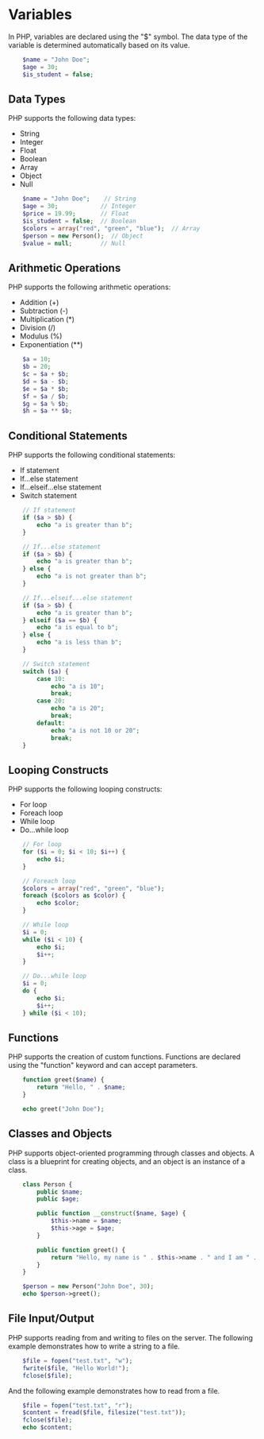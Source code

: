 # Variables

In PHP, variables are declared using the "$" symbol. The data type of the variable is determined automatically based on its value.

```php
    $name = "John Doe";
    $age = 30;
    $is_student = false;
```

## Data Types

PHP supports the following data types:

- String
- Integer
- Float
- Boolean
- Array
- Object
- Null

```php
    $name = "John Doe";    // String
    $age = 30;            // Integer
    $price = 19.99;       // Float
    $is_student = false;  // Boolean
    $colors = array("red", "green", "blue");  // Array
    $person = new Person();  // Object
    $value = null;        // Null
```

## Arithmetic Operations

PHP supports the following arithmetic operations:

- Addition (+)
- Subtraction (-)
- Multiplication (\*)
- Division (/)
- Modulus (%)
- Exponentiation (\*\*)

```php
    $a = 10;
    $b = 20;
    $c = $a + $b;
    $d = $a - $b;
    $e = $a * $b;
    $f = $a / $b;
    $g = $a % $b;
    $h = $a ** $b;
```

## Conditional Statements

PHP supports the following conditional statements:

- If statement
- If...else statement
- If...elseif...else statement
- Switch statement

```php
    // If statement
    if ($a > $b) {
        echo "a is greater than b";
    }

    // If...else statement
    if ($a > $b) {
        echo "a is greater than b";
    } else {
        echo "a is not greater than b";
    }

    // If...elseif...else statement
    if ($a > $b) {
        echo "a is greater than b";
    } elseif ($a == $b) {
        echo "a is equal to b";
    } else {
        echo "a is less than b";
    }

    // Switch statement
    switch ($a) {
        case 10:
            echo "a is 10";
            break;
        case 20:
            echo "a is 20";
            break;
        default:
            echo "a is not 10 or 20";
            break;
    }
```

## Looping Constructs

PHP supports the following looping constructs:

- For loop
- Foreach loop
- While loop
- Do...while loop

```php
    // For loop
    for ($i = 0; $i < 10; $i++) {
        echo $i;
    }

    // Foreach loop
    $colors = array("red", "green", "blue");
    foreach ($colors as $color) {
        echo $color;
    }

    // While loop
    $i = 0;
    while ($i < 10) {
        echo $i;
        $i++;
    }

    // Do...while loop
    $i = 0;
    do {
        echo $i;
        $i++;
    } while ($i < 10);
```

## Functions

PHP supports the creation of custom functions. Functions are declared using the "function" keyword and can accept parameters.

```php
    function greet($name) {
        return "Hello, " . $name;
    }

    echo greet("John Doe");
```

## Classes and Objects

PHP supports object-oriented programming through classes and objects. A class is a blueprint for creating objects, and an object is an instance of a class.

```php
    class Person {
        public $name;
        public $age;

        public function __construct($name, $age) {
            $this->name = $name;
            $this->age = $age;
        }

        public function greet() {
            return "Hello, my name is " . $this->name . " and I am " . $this->age . " years old.";
        }
    }

    $person = new Person("John Doe", 30);
    echo $person->greet();
```

## File Input/Output

PHP supports reading from and writing to files on the server. The following example demonstrates how to write a string to a file.

```php
    $file = fopen("test.txt", "w");
    fwrite($file, "Hello World!");
    fclose($file);
```

And the following example demonstrates how to read from a file.

```php
    $file = fopen("test.txt", "r");
    $content = fread($file, filesize("test.txt"));
    fclose($file);
    echo $content;
```
